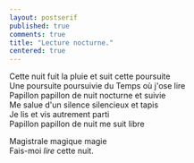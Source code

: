 ```yaml
---
layout: postserif
published: true
comments: true
title: "Lecture nocturne."
centered: true
---
```

Cette nuit fuit la pluie et suit cette poursuite  
Une poursuite poursuivie du Temps où j'ose lire  
Papillon papillon de nuit nocturne et suivie  
Me salue d'un silence silencieux et tapis  
Je lis et vis autrement parti  
Papillon papillon de nuit me suit libre  

Magistrale magique magie  
Fais-moi *lire* cette nuit.
